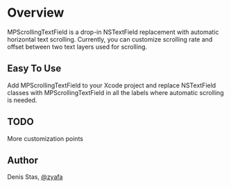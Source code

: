 Overview
============

MPScrollingTextField is a drop-in NSTextField replacement with automatic horizontal text scrolling. Currently, you can customize scrolling rate and offset between two text layers used for scrolling.

## Easy To Use

Add MPScrollingTextField to your Xcode project and replace NSTextField classes with MPScrollingTextField in all the labels where automatic scrolling is needed.

## TODO

More customization points

## Author

Denis Stas, [@zyafa](https://twitter.com/zyafa)